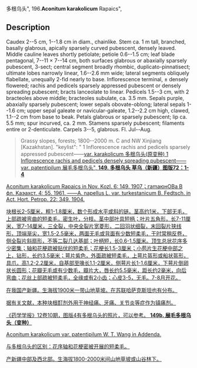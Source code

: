多根乌头",
196.**Aconitum karakolicum** Rapaics",

## Description
Caudex 2--5 cm, 1--1.8 cm in diam., chainlike. Stem ca. 1 m tall, branched, basally glabrous, apically sparsely curved pubescent, densely leaved. Middle cauline leaves shortly petiolate; petiole 0.6--1.5 cm; leaf blade pentagonal, 7--11 × 7--14 cm, both surfaces glabrous or abaxially sparsely pubescent, 3-sect; central segment broadly rhombic, duplicato-pinnatisect; ultimate lobes narrowly linear, 1.6--2.6 mm wide; lateral segments obliquely flabellate, unequally 2-fid nearly to base. Inflorescence terminal, ± densely flowered; rachis and pedicels sparsely appressed pubescent or densely spreading pubescent; bracts lanceolate to linear. Pedicels 1.5--3 cm, with 2 bracteoles above middle; bracteoles subulate, ca. 3.5 mm. Sepals purple, abaxially sparsely pubescent; lower sepals obovate-oblong; lateral sepals 1--1.6 cm; upper sepal galeate or navicular-galeate, 1.2--2.2 cm high, clawed, 1.1--2 cm from base to beak. Petals glabrous or sparsely pubescent; lip ca. 5.5 mm; spur incurved, ca. 2 mm. Stamens sparsely pubescent; filaments entire or 2-denticulate. Carpels 3--5, glabrous. Fl. Jul--Aug.

> Grassy slopes, forests; 1800--2000 m. C and NW Xinjiang [Kazakhstan].
  "keylist": "
1 Inflorescence rachis and pedicels sparsely appressed pubescent——<a href='/info/Aconitum karakolicum var. karakolicum?t=foc'>var. karakolicum 多根乌头(原变种)
1 Inflorescence rachis and pedicels densely spreading pubescent——<a href='/info/Aconitum karakolicum var. patentipilum?t=foc'>var. patentipilum 展毛多根乌头",
**149. 多根乌头 草乌（新疆）图版72：1-4**

Aconitum karakolicum Rapaics in Nov. Kozl. 6: 149. 1907；гamaюнOBa B фл. Kaэaxcт. 4: 55. 1961. ——A. napellus L. var. turkestanicum B. Fedtsch. in Act. Hort. Petrop. 22: 349. 1904.

块根长2-5厘米，粗1-1.8厘米，数个形成水平或斜的链。茎高约1米，下部无毛，上部疏被弯曲的短柔毛，密生叶，分枝。茎中部叶具短柄；叶片五角形，长7-11厘米，宽7-14厘米，三全裂，中央全裂片宽菱形，二回羽状细裂，末回裂片狭线形，顶端渐尖，宽1.5-2.5毫米，两面无毛或背面有少数短柔毛，干时常稍反卷，侧全裂片斜扇形，不等二裂几达基部；叶柄短，长0.6-1.5厘米。顶生总状花序多少密集；轴和花梗疏被贴伏的短柔毛；花梗长1.5-3厘米；小苞片生花梗中部之上，钻形，长约3.5毫米；萼片紫色，外面疏被短柔毛，上萼片盔形或船状盔形，具爪，高1.2-2.2厘米，自基部至喙长1.1-2厘米，侧萼片长1-1.6厘米，下萼片倒卵状长圆形；花瓣无毛或有少数毛，瓣片大，唇长约5.5毫米，距长约2毫米，向后弯曲；花丝上部疏被短柔毛，全缘或有2小齿；心皮3-5，无毛。7-8月开花。

在我国产新疆。生海拔1900米一带山地草坡。在苏联哈萨克斯坦也有分布。

据有关文献，本种块根酊剂外用于神经痛、牙痛、关节炎等症作为镇痛剂。

《药学学报》12卷10期，图版4有多根乌头的照片，可以参考。
**149b. 展毛多根乌头（变种）**

Aconitum karakolicum var. patentipilum W. T. Wang in Addenda.

与多根乌头的区别：花序轴和花梗密被开展的短柔毛。

产新疆中部及西北部。生海拔1800-2000米间山地草坡或山谷林下。
